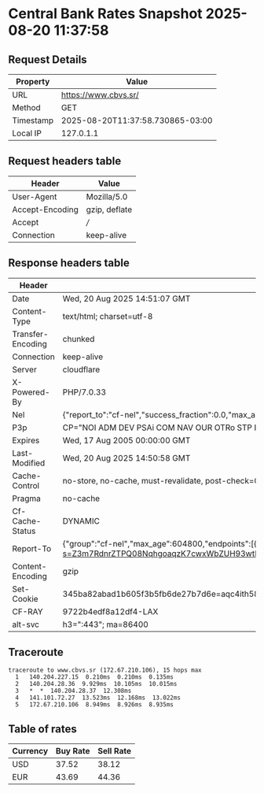 # Central Bank Rates Snapshot 2025-08-20 11:37:58
## Request Details

| Property | Value |
|----------|-------|
| URL | https://www.cbvs.sr/ |
| Method | GET |
| Timestamp | 2025-08-20T11:37:58.730865-03:00 |
| Local IP | 127.0.1.1 |
    
## Request headers table

| Header | Value |
|--------|-------|
| User-Agent | Mozilla/5.0 |
| Accept-Encoding | gzip, deflate |
| Accept | */* |
| Connection | keep-alive |

    
## Response headers table
| Header | Value |
|--------|-------|
| Date | Wed, 20 Aug 2025 14:51:07 GMT |
| Content-Type | text/html; charset=utf-8 |
| Transfer-Encoding | chunked |
| Connection | keep-alive |
| Server | cloudflare |
| X-Powered-By | PHP/7.0.33 |
| Nel | {"report_to":"cf-nel","success_fraction":0.0,"max_age":604800} |
| P3p | CP="NOI ADM DEV PSAi COM NAV OUR OTRo STP IND DEM" |
| Expires | Wed, 17 Aug 2005 00:00:00 GMT |
| Last-Modified | Wed, 20 Aug 2025 14:50:58 GMT |
| Cache-Control | no-store, no-cache, must-revalidate, post-check=0, pre-check=0 |
| Pragma | no-cache |
| Cf-Cache-Status | DYNAMIC |
| Report-To | {"group":"cf-nel","max_age":604800,"endpoints":[{"url":"https://a.nel.cloudflare.com/report/v4?s=Z3m7RdnrZTPQ08NqhgoaqzK7cwxWbZUH93wtIZhorkfMsRi69YZR4lchsDe0zIEKRYUtKu2VrTx%2BUmnbzjQscYGUzTIxpN9YQUmp"}]} |
| Content-Encoding | gzip |
| Set-Cookie | 345ba82abad1b605f3b5fb6de27b7d6e=aqc4ith584c13bhr8mf6d71r75; HttpOnly; Path=/ |
| CF-RAY | 9722b4edf8a12df4-LAX |
| alt-svc | h3=":443"; ma=86400 |

## Traceroute 

```
traceroute to www.cbvs.sr (172.67.210.106), 15 hops max
  1   140.204.227.15  0.210ms  0.210ms  0.135ms 
  2   140.204.28.36  9.929ms  10.105ms  10.015ms 
  3   *  *  140.204.28.37  12.308ms 
  4   141.101.72.27  13.523ms  12.168ms  13.022ms 
  5   172.67.210.106  8.949ms  8.926ms  8.935ms 

```

## Table of rates

| Currency | Buy Rate | Sell Rate |
|----------|----------|-----------|
| USD | 37.52 | 38.12 |
| EUR | 43.69 | 44.36 |
